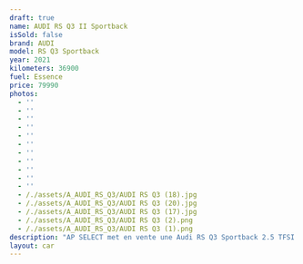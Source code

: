 ```yaml
---
draft: true
name: AUDI RS Q3 II Sportback
isSold: false
brand: AUDI
model: RS Q3 Sportback
year: 2021
kilometers: 36900
fuel: Essence
price: 79990
photos:
  - ''
  - ''
  - ''
  - ''
  - ''
  - ''
  - ''
  - ''
  - ''
  - ''
  - ''
  - /./assets/A_AUDI_RS_Q3/AUDI RS Q3 (18).jpg
  - /./assets/A_AUDI_RS_Q3/AUDI RS Q3 (20).jpg
  - /./assets/A_AUDI_RS_Q3/AUDI RS Q3 (17).jpg
  - /./assets/A_AUDI_RS_Q3/AUDI RS Q3 (2).png
  - /./assets/A_AUDI_RS_Q3/AUDI RS Q3 (1).png
description: "AP SELECT met en vente une Audi RS Q3 Sportback 2.5 TFSI 400ch quattro.\nModèle du 11/2021 avec 36900km.\n\nCouleur Daytona Gray metallic, intérieur Cuir Nappa noir avec surpiqûres rouge avec pack Carbon\n\nVéhicule en carte grise Française sans malus \U0001F1EB\U0001F1F7.\n\nLe véhicule est en très bon état avec historique limpide AUDI.\n\nGarantie constructeur jusqu’au 11/2025.\n\nService, Pneus et freins récents.\n\nÉquipements et options :\n- Boîte S-Tronic 7\n- Toit panoramique\n- Pack dynamique RS\n- Échappement RS\n- Amortissement piloté\n- Audi Drive Select\n- Pack Carbon\n- Pack esthétique noir\n- Virtual cockpit\n- Apple car play\n- Pack son SONOS\n- Intérieur cuir nappa noir surpiqûres rouge\n- Pack Design RS Rouge\n- Pack Alcantara\n- Keyless avec Démarrage sans Clés\n- Affichage tête haute HUD\n- Sièges Sport RS chauffant et massant\n- Audi MMI navigation +\n- Pack business\n- Audi Lane assist\n- Audi Front assit\n- Régulateur adaptatif ACC\n- Pack éclairage d'ambiance multicolore\n- Phares avant Matrix LED\n- Feux de jour à LED\n- Feux arrière LED Dynamique\n- Coffre électrique\n- Controle automatique des feux de route ALS\n- Caméra de recul 360\n- Parc distance contrôle PDC avant / arrière\n- Vitrage arrière surteinté\n- Connexion Ipod et USB\n- Affichage multifonctions plus\n- Climatisation auto\n- Éclairage et essuie-glaces automatique\n- Rétroviseurs rabattable électriquement et chauffants\n- Rétroviseurs int / ext Electrochrome\n- Bluetooth\n- Éclairage d ambiance\n\nDisponible et visible sur RDV pour acheteur sérieux.\n\nPossibilité d'une garantie 3, 6 ou 12 mois en supplément.\n\nRéalisation des démarches d'immatriculation.\n\nAP SELECT c'est des solutions de courtage et conciergerie sur mesure pour profiter librement de sa passion et de son patrimoine.\n\nPrenez le volant, AP SELECT s'occupe du reste."
layout: car
---
```


